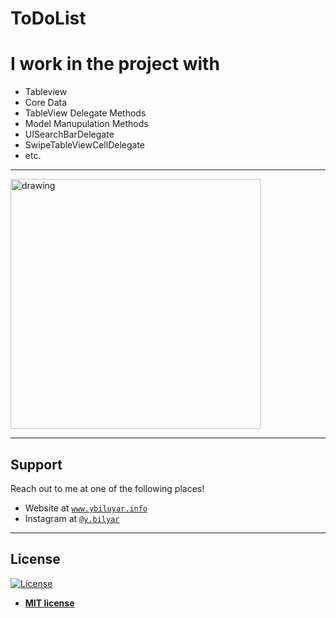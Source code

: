 # ToDoList




# I work in the project with




- Tableview
- Core Data 
- TableView Delegate Methods
- Model Manupulation Methods
- UISearchBarDelegate
- SwipeTableViewCellDelegate
- etc.





---
<img src="https://i.imgur.com/Viy9wlK.png" alt="drawing" width="400"/>




---

## Support

Reach out to me at one of the following places!

- Website at <a href="https://www.ybilyar.info" target="_blank">`www.ybiluyar.info`</a>
- Instagram at <a href="https://www.instagram.com/y.bilyar/" target="_blank">`@y.bilyar`</a>


---



## License

[![License](http://img.shields.io/:license-mit-blue.svg?style=flat-square)](http://badges.mit-license.org)

- **[MIT license](http://opensource.org/licenses/mit-license.php)**

